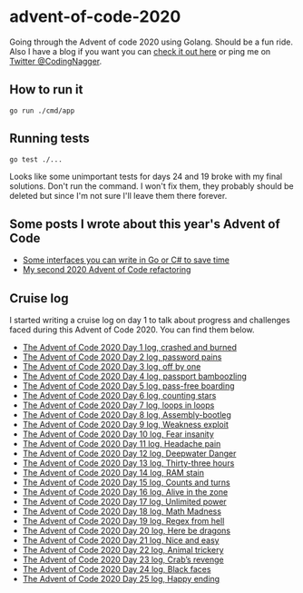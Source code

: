 # advent-of-code-2020

Going through the Advent of code 2020 using Golang. Should be a fun ride. Also I have a blog if you want you can [check it out here](https://www.codingnagger.com/) or ping me on [Twitter @CodingNagger](https://twitter.com/CodingNagger).

## How to run it

```
go run ./cmd/app
```

## Running tests

```
go test ./...
```

Looks like some unimportant tests for days 24 and 19 broke with my final solutions. Don't run the command. I won't fix them, they probably should be deleted 
but since I'm not sure I'll leave them there forever.

## Some posts I wrote about this year's Advent of Code

- [Some interfaces you can write in Go or C# to save time](https://www.codingnagger.com/2020/12/03/advent-of-code-interfaces-to-improve-your-life/)
- [My second 2020 Advent of Code refactoring](https://www.codingnagger.com/2020/12/16/my-second-2020-advent-of-code-refactoring/)

## Cruise log

I started writing a cruise log on day 1 to talk about progress and challenges faced during this Advent of Code 2020. You can find them below.

- [The Advent of Code 2020 Day 1 log, crashed and burned](https://www.codingnagger.com/2020/12/01/the-advent-of-code-2020-day-1-log-crashed-and-burned/)
- [The Advent of Code 2020 Day 2 log, password pains](https://www.codingnagger.com/2020/12/02/the-advent-of-code-2020-day-2-log-password-pains/)
- [The Advent of Code 2020 Day 3 log, off by one](https://www.codingnagger.com/2020/12/03/the-advent-of-code-2020-day-3-log-off-by-one/)
- [The Advent of Code 2020 Day 4 log, passport bamboozling](https://www.codingnagger.com/2020/12/04/the-advent-of-code-2020-day-4-log-passport-bamboozling/)
- [The Advent of Code 2020 Day 5 log, pass-free boarding](https://www.codingnagger.com/2020/12/05/the-advent-of-code-2020-day-5-log-pass-free-boarding/)
- [The Advent of Code 2020 Day 6 log, counting stars](https://www.codingnagger.com/2020/12/06/the-advent-of-code-2020-day-6-log-counting-stars/)
- [The Advent of Code 2020 Day 7 log, loops in loops](https://www.codingnagger.com/2020/12/07/the-advent-of-code-2020-day-7-log-loops-in-loops/)
- [The Advent of Code 2020 Day 8 log, Assembly-bootleg](https://www.codingnagger.com/2020/12/08/the-advent-of-code-2020-day-8-log-assembly-bootleg/)
- [The Advent of Code 2020 Day 9 log, Weakness exploit](https://www.codingnagger.com/2020/12/09/the-advent-of-code-2020-day-9-log-weakness-exploit/)
- [The Advent of Code 2020 Day 10 log, Fear insanity](https://www.codingnagger.com/2020/12/10/the-advent-of-code-2020-day-10-log-fear-insanity/)
- [The Advent of Code 2020 Day 11 log, Headache pain](https://www.codingnagger.com/2020/12/11/the-advent-of-code-2020-day-11-log-headache-pain/)
- [The Advent of Code 2020 Day 12 log, Deepwater Danger](https://www.codingnagger.com/2020/12/12/the-advent-of-code-2020-day-12-log-deepwater-danger/)
- [The Advent of Code 2020 Day 13 log, Thirty-three hours](https://www.codingnagger.com/2020/12/13/the-advent-of-code-2020-day-13-log-thirty-three-hours/)
- [The Advent of Code 2020 Day 14 log, RAM stain](https://www.codingnagger.com/2020/12/14/the-advent-of-code-2020-day-14-log-ram-stain/)
- [The Advent of Code 2020 Day 15 log, Counts and turns](https://www.codingnagger.com/2020/12/15/the-advent-of-code-2020-day-15-log-counts-and-turns/)
- [The Advent of Code 2020 Day 16 log, Alive in the zone](https://www.codingnagger.com/2020/12/16/the-advent-of-code-2020-day-16-log-alive-in-the-zone/)
- [The Advent of Code 2020 Day 17 log, Unlimited power](https://www.codingnagger.com/2020/12/17/the-advent-of-code-2020-day-17-log-unlimited-power/)
- [The Advent of Code 2020 Day 18 log, Math Madness](https://www.codingnagger.com/2020/12/18/the-advent-of-code-2020-day-18-log-math-madness/)
- [The Advent of Code 2020 Day 19 log, Regex from hell](https://www.codingnagger.com/2020/12/19/the-advent-of-code-2020-day-19-log-regex-from-hell/)
- [The Advent of Code 2020 Day 20 log, Here be dragons](https://www.codingnagger.com/2020/12/22/the-advent-of-code-2020-day-20-log-here-be-dragons/)
- [The Advent of Code 2020 Day 21 log, Nice and easy](https://www.codingnagger.com/2020/12/21/the-advent-of-code-2020-day-21-log-nice-and-easy/)
- [The Advent of Code 2020 Day 22 log, Animal trickery](https://www.codingnagger.com/2020/12/22/the-advent-of-code-2020-day-22-log-animal-trickery/)
- [The Advent of Code 2020 Day 23 log, Crab’s revenge](https://www.codingnagger.com/2020/12/23/the-advent-of-code-2020-day-23-log-crabs-revenge/)
- [The Advent of Code 2020 Day 24 log, Black faces](https://www.codingnagger.com/2020/12/24/the-advent-of-code-2020-day-24-log-black-faces/)
- [The Advent of Code 2020 Day 25 log, Happy ending](https://www.codingnagger.com/2020/12/25/the-advent-of-code-2020-day-25-log-happy-ending/)
